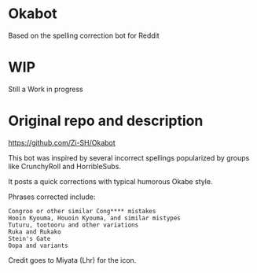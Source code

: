 # Okabot
Based on the spelling correction bot for Reddit

# WIP

Still a Work in progress

# Original repo and description
https://github.com/Zi-SH/Okabot

This bot was inspired by several incorrect spellings popularized by groups like CrunchyRoll and HorribleSubs.

It posts a quick corrections with typical humorous Okabe style.

Phrases corrected include:

    Congroo or other similar Cong**** mistakes
    Hooin Kyouma, Houoin Kyouma, and similar mistypes
    Tuturu, tootooru and other variations
    Ruka and Rukako
    Stein's Gate
    Oopa and variants

Credit goes to Miyata (Lhr) for the icon.



